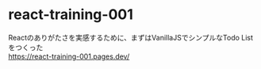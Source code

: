 # react-training-001
Reactのありがたさを実感するために、まずはVanillaJSでシンプルなTodo Listをつくった  
https://react-training-001.pages.dev/
